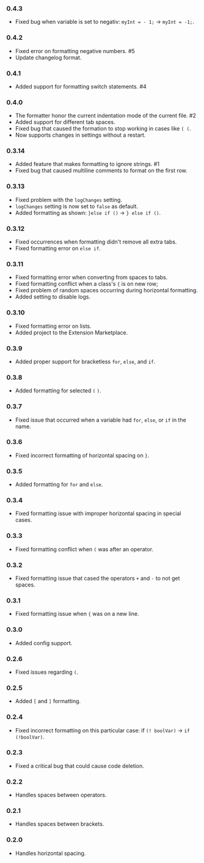 ### 0.4.3
- Fixed bug when variable is set to negativ: `myInt = - 1;` -> `myInt = -1;`.

### 0.4.2
- Fixed error on formatting negative numbers. #5 
- Update changelog format.

### 0.4.1
- Added support for formatting switch statements. #4

### 0.4.0
- The formatter honor the current indentation mode of the current file. #2
- Added support for different tab spaces. 
- Fixed bug that caused the formation to stop working in cases like `( (`.
- Now supports changes in settings without a restart.

### 0.3.14
- Added feature that makes formatting to ignore strings. #1
- Fixed bug that caused multiline comments to format on the first row.

### 0.3.13
- Fixed problem with the `logChanges` setting.
- `logChanges` setting is now set to `false` as default.
- Added formatting as shown: `}else if ()` -> `} else if ()`.

### 0.3.12
- Fixed occurrences when formatting didn't remove all extra tabs.
- Fixed formatting error on `else if`.

### 0.3.11
- Fixed formatting error when converting from spaces to tabs.
- Fixed formatting conflict when a class's `{` is on new row;
- Fixed problem of random spaces occurring during horizontal formatting.
- Added setting to disable logs.

### 0.3.10
- Fixed formatting error on lists.
- Added project to the Extension Marketplace.

### 0.3.9
- Added proper support for bracketless `for`, `else`, and `if`.

### 0.3.8
- Added formatting for selected `(` `)`.

### 0.3.7
- Fixed issue that occurred when a variable had `for`, `else`, or `if` in the name.

### 0.3.6
- Fixed incorrect formatting of horizontal spacing on `}`.

### 0.3.5
- Added formatting for `for` and `else`.

### 0.3.4
- Fixed formatting issue with improper horizontal spacing in special cases.

### 0.3.3
- Fixed formatting conflict when `(` was after an operator.

### 0.3.2
- Fixed formatting issue that cased the operators `+` and `-` to not get spaces.

### 0.3.1
- Fixed formatting issue when `{` was on a new line.

### 0.3.0
- Added config support.

### 0.2.6
- Fixed issues regarding `(`.

### 0.2.5
- Added `[` and `]` formatting.

### 0.2.4
- Fixed incorrect formatting on this particular case: if `(! boolVar)` -> `if (!boolVar)`.

### 0.2.3
- Fixed a critical bug that could cause code deletion.

### 0.2.2
- Handles spaces between operators.

### 0.2.1
- Handles spaces between brackets.

### 0.2.0
- Handles horizontal spacing.



